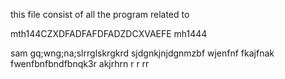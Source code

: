 this file consist of all the program related to

mth144CZXDFADFAFDFADZDCXVAEFE
mh1444

sam
gq;wng;na;slrrglskrgkrd
sjdgnkjnjdgnmzbf
wjenfnf fkajfnak
fwenfbnfbndfbnqk3r
akjrhrn r r rr
